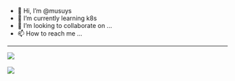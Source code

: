- 👋 Hi, I’m @musuys
- 🌱 I’m currently learning k8s
- 💞️ I’m looking to collaborate on ...
- 📫 How to reach me ...
---------------------------------
<!---
musuys/musuys is a ✨ special ✨ repository because its `README.md` (this file) appears on your GitHub profile.
You can click the Preview link to take a look at your changes.
--->
<div>
  <img src="https://github-readme-stats.vercel.app/api/top-langs/?username=musuys&layout=compact&hide=css,html"><br></br>
  <img src="https://github-readme-stats.vercel.app/api?username=musuys&show_icons=true&theme=tokyonight">
</div>
